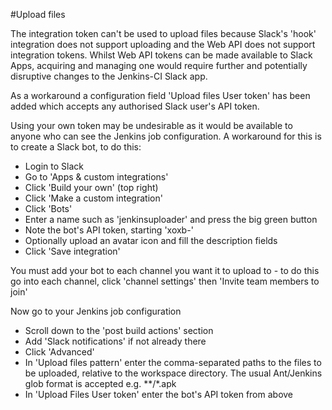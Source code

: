 #Upload files

The integration token can't be used to upload files because Slack's 'hook' integration does not support
uploading and the Web API does not support integration tokens. Whilst Web API tokens can be made available
to Slack Apps, acquiring and managing one would require further and potentially disruptive changes to the
Jenkins-CI Slack app.

As a workaround a configuration field 'Upload files User token' has been added
which accepts any authorised Slack user's API token.

Using your own token may be undesirable as it would be available to anyone who can see the Jenkins
job configuration. A workaround for this is to create a Slack bot, to do this:
* Login to Slack
* Go to 'Apps & custom integrations'
* Click 'Build your own' (top right)
* Click 'Make a custom integration'
* Click 'Bots'
* Enter a name such as 'jenkinsuploader' and press the big green button
* Note the bot's API token, starting 'xoxb-'
* Optionally upload an avatar icon and fill the description fields
* Click 'Save integration'

You must add your bot to each channel you want it to upload to - to do this go into each channel,
click 'channel settings' then 'Invite team members to join'

Now go to your Jenkins job configuration
* Scroll down to the 'post build actions' section
* Add 'Slack notifications' if not already there
* Click 'Advanced'
* In 'Upload files pattern' enter the comma-separated paths to the files to be uploaded, relative to the
workspace directory. The usual Ant/Jenkins glob format is accepted e.g. **/*.apk
* In 'Upload Files User token' enter the bot's API token from above


